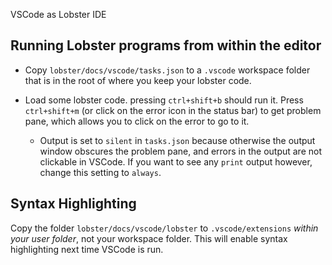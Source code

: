 VSCode as Lobster IDE

Running Lobster programs from within the editor
-----------------------------------------------

-   Copy `lobster/docs/vscode/tasks.json` to a `.vscode` workspace folder that
    is in the root of where you keep your lobster code.

-   Load some lobster code. pressing `ctrl+shift+b` should run it. Press
    `ctrl+shift+m` (or click on the error icon in the status bar) to get problem
    pane, which allows you to click on the error to go to it.

    -   Output is set to `silent` in `tasks.json` because otherwise the output
        window obscures the problem pane, and errors in the output are not
        clickable in VSCode. If you want to see any `print` output however,
        change this setting to `always`.

Syntax Highlighting
-------------------

Copy the folder `lobster/docs/vscode/lobster` to `.vscode/extensions` *within
your user folder*, not your workspace folder. This will enable syntax
highlighting next time VSCode is run.

 
